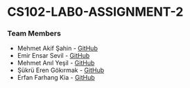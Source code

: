 # CS102-LAB0-ASSIGNMENT-2
### Team Members
* Mehmet Akif Şahin - [GitHub](https://github.com/afikbae)
* Emir Ensar Sevil  - [GitHub](https://github.com/emirsevil)
* Mehmet Anıl Yeşil - [GitHub](https://github.com/anil-yesil)
* Şükrü Eren Gökırmak - [GitHub](https://github.com/erengokirmak)
* Erfan Farhang Kia - [GitHub](https://github.com/erfan-fk)
